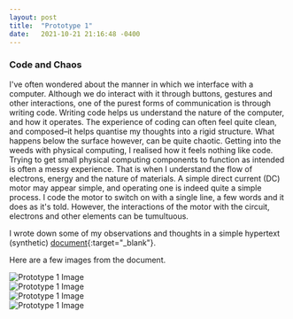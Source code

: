 ```yaml
---
layout: post
title:  "Prototype 1"
date:   2021-10-21 21:16:48 -0400
---
```


### Code and Chaos

I've often wondered about the manner in which we interface with a computer. Although we do interact with it through buttons, gestures and other interactions, one of the purest forms of communication is through writing code. Writing code helps us understand the nature of the computer, and how it  operates. The experience of coding can often feel quite clean, and composed–it helps quantise my thoughts into a rigid structure. What happens below the surface however, can be quite chaotic. Getting into the weeds with physical computing, I realised how it feels nothing like code. Trying to get small physical computing components to function as intended is often a messy experience. That is when I understand the flow of electrons, energy and the nature of materials. A simple direct current (DC) motor may appear simple, and operating one is indeed quite a simple process. I code the motor to switch on with a single line, a few words and it does as it's told. However, the interactions of the motor with the circuit, electrons and other elements can be tumultuous. 

I wrote down some of my observations and thoughts in a simple hypertext (synthetic) [document](https://www.figma.com/proto/xpoac9D6iKab2Cnj9xL7BZ/ExNav-Ideation?node-id=0%3A1){:target="_blank"}.

Here are a few images from the document.

![Prototype 1 Image](/ts1/media/proto-1-1.png)
<br>
![Prototype 1 Image](/ts1/media/proto-1-2.png)
<br>
![Prototype 1 Image](/ts1/media/proto-1-3.png)
<br>
![Prototype 1 Image](/ts1/media/proto-1-4.png)
<br>